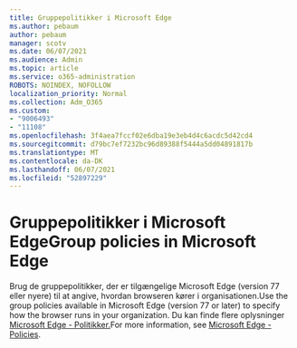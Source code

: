 ```yaml
---
title: Gruppepolitikker i Microsoft Edge
ms.author: pebaum
author: pebaum
manager: scotv
ms.date: 06/07/2021
ms.audience: Admin
ms.topic: article
ms.service: o365-administration
ROBOTS: NOINDEX, NOFOLLOW
localization_priority: Normal
ms.collection: Adm_O365
ms.custom:
- "9006493"
- "11108"
ms.openlocfilehash: 3f4aea7fccf02e6dba19e3eb4d4c6acdc5d42cd4
ms.sourcegitcommit: d79bc7ef7232bc96d89388f5444a5dd04891817b
ms.translationtype: MT
ms.contentlocale: da-DK
ms.lasthandoff: 06/07/2021
ms.locfileid: "52897229"
---
```

# <a name="group-policies-in-microsoft-edge"></a><span data-ttu-id="1c718-102">Gruppepolitikker i Microsoft Edge</span><span class="sxs-lookup"><span data-stu-id="1c718-102">Group policies in Microsoft Edge</span></span>

<span data-ttu-id="1c718-103">Brug de gruppepolitikker, der er tilgængelige Microsoft Edge (version 77 eller nyere) til at angive, hvordan browseren kører i organisationen.</span><span class="sxs-lookup"><span data-stu-id="1c718-103">Use the group policies available in Microsoft Edge (version 77 or later) to specify how the browser runs in your organization.</span></span> <span data-ttu-id="1c718-104">Du kan finde flere oplysninger [Microsoft Edge - Politikker.](/deployedge/microsoft-edge-policies#available-policies)</span><span class="sxs-lookup"><span data-stu-id="1c718-104">For more information, see [Microsoft Edge - Policies](/deployedge/microsoft-edge-policies#available-policies).</span></span>